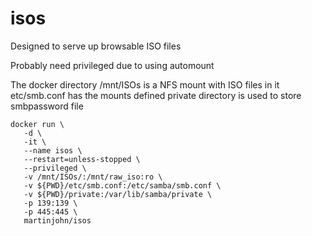 # isos

Designed to serve up browsable ISO files

Probably need privileged due to using automount

The docker directory /mnt/ISOs is a NFS mount with ISO files in it
etc/smb.conf has the mounts defined
private directory is used to store smbpassword file

    docker run \
       -d \
       -it \
       --name isos \
       --restart=unless-stopped \
       --privileged \
       -v /mnt/ISOs/:/mnt/raw_iso:ro \
       -v ${PWD}/etc/smb.conf:/etc/samba/smb.conf \
       -v ${PWD}/private:/var/lib/samba/private \
       -p 139:139 \
       -p 445:445 \
       martinjohn/isos
